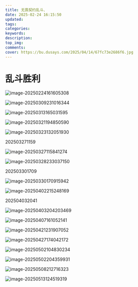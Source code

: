 ```yaml
---
title: 无畏契约乱斗、
date: 2025-02-24 16:15:50
updated:
tags:
categories:
keywords:
description:
top_img:
comments:
cover: https://bu.dusays.com/2025/04/14/67fc73e2686f6.jpg
---
```


# 乱斗胜利

![image-20250224161605308](https://bu.dusays.com/2025/02/24/67bc2ad056764.png)

![image-20250309231016344](https://bu.dusays.com/2025/03/09/67cdaf5d17640.png)

![image-20250313165031595](https://bu.dusays.com/2025/03/13/67d29c5dbc41a.png)

![image-20250321194850590](https://bu.dusays.com/2025/03/21/67dd5227ae174.png)

![image-20250323132051930](https://bu.dusays.com/2025/03/23/67df9a3879021.png)

202503271159

![image-20250327115841274](https://bu.dusays.com/2025/03/27/67e4ccf2a105d.png)

![image-20250328233037150](https://bu.dusays.com/2025/03/28/67e6c0a2852b2.png)

202503301709

![image-20250330170915942](https://bu.dusays.com/2025/03/30/67e90a3e4048c.png)

![image-20250402215248169](https://bu.dusays.com/2025/04/02/67ed41317af7e.png)

202504032041

![image-20250403204203469](https://bu.dusays.com/2025/04/03/67ee821eecd77.png)

![image-20250407161052141](https://bu.dusays.com/2025/04/07/67f3889339134.png)

![image-20250421231907052](https://bu.dusays.com/2025/04/21/680661f073db8.png)

![image-20250427174042172](https://bu.dusays.com/2025/04/27/680dfb9f12746.png)

![image-20250502104830234](https://bu.dusays.com/2025/05/02/6814328c2930f.png)

![image-20250502204359931](https://bu.dusays.com/2025/05/02/6814be167b569.png)

![image-20250508212716323](https://bu.dusays.com/2025/05/12/6821cb3096aaf.png)

![image-20250513124519319](https://bu.dusays.com/2025/05/13/6822ce6420f16.png)
